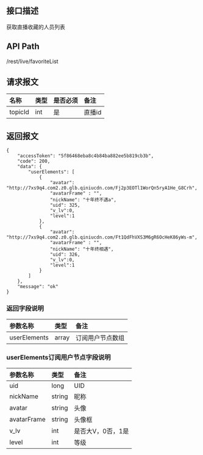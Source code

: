 ## 接口描述
获取直播收藏的人员列表

## API Path
/rest/live/favoriteList

## 请求报文
|名称|类型|是否必须|备注|
|:-|:-|:-|:-|
|topicId|int|是|直播id|

## 返回报文
	{
    	"accessToken": "5f86468eba8c4b84ba882ee5b819cb3b",
    	"code": 200,
    	"data": {
    		"userElements": [
    			{
    				"avatar": "http://7xs9q4.com2.z0.glb.qiniucdn.com/Fj2p3EOTl1WorQn5ryA1He_G8Crh",
    				"avatarFrame" : "",
    				"nickName": "十年终不遇a",
    				"uid": 325,
    				"v_lv":0,
    				"level":1
    			},
    			{
    				"avatar": "http://7xs9q4.com2.z0.glb.qiniucdn.com/Ft1QdFhVXS3M6gR6OcHeK86yWs-m",
    				"avatarFrame" : "",
    				"nickName": "十年终相遇",
    				"uid": 326,
    				"v_lv":0,
    				"level":1
    			}
    		]
    	},
    	"message": "ok"
	}
    
### 返回字段说明
|参数名称|类型|备注|
|:-|:-|:-|
|userElements|array|订阅用户节点数组|

### userElements订阅用户节点字段说明
|参数名称|类型|备注|
|:-|:-|:-|
|uid|long|UID|
|nickName|string|昵称|
|avatar|string|头像|
|avatarFrame|string|头像框|
|v_lv|int|是否大V，0否，1是|
|level|int|等级|
